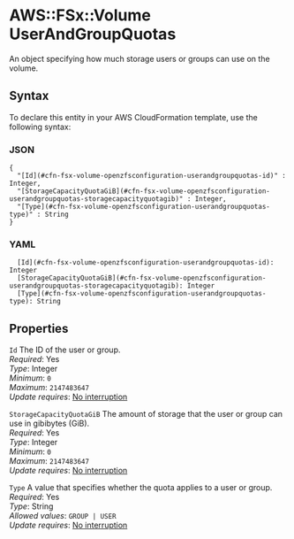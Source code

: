 # AWS::FSx::Volume UserAndGroupQuotas<a name="aws-properties-fsx-volume-openzfsconfiguration-userandgroupquotas"></a>

An object specifying how much storage users or groups can use on the volume\.

## Syntax<a name="aws-properties-fsx-volume-openzfsconfiguration-userandgroupquotas-syntax"></a>

To declare this entity in your AWS CloudFormation template, use the following syntax:

### JSON<a name="aws-properties-fsx-volume-openzfsconfiguration-userandgroupquotas-syntax.json"></a>

```
{
  "[Id](#cfn-fsx-volume-openzfsconfiguration-userandgroupquotas-id)" : Integer,
  "[StorageCapacityQuotaGiB](#cfn-fsx-volume-openzfsconfiguration-userandgroupquotas-storagecapacityquotagib)" : Integer,
  "[Type](#cfn-fsx-volume-openzfsconfiguration-userandgroupquotas-type)" : String
}
```

### YAML<a name="aws-properties-fsx-volume-openzfsconfiguration-userandgroupquotas-syntax.yaml"></a>

```
  [Id](#cfn-fsx-volume-openzfsconfiguration-userandgroupquotas-id): Integer
  [StorageCapacityQuotaGiB](#cfn-fsx-volume-openzfsconfiguration-userandgroupquotas-storagecapacityquotagib): Integer
  [Type](#cfn-fsx-volume-openzfsconfiguration-userandgroupquotas-type): String
```

## Properties<a name="aws-properties-fsx-volume-openzfsconfiguration-userandgroupquotas-properties"></a>

`Id` <a name="cfn-fsx-volume-openzfsconfiguration-userandgroupquotas-id"></a>
The ID of the user or group\.  
_Required_: Yes  
_Type_: Integer  
_Minimum_: `0`  
_Maximum_: `2147483647`  
_Update requires_: [No interruption](https://docs.aws.amazon.com/AWSCloudFormation/latest/UserGuide/using-cfn-updating-stacks-update-behaviors.html#update-no-interrupt)

`StorageCapacityQuotaGiB` <a name="cfn-fsx-volume-openzfsconfiguration-userandgroupquotas-storagecapacityquotagib"></a>
The amount of storage that the user or group can use in gibibytes \(GiB\)\.  
_Required_: Yes  
_Type_: Integer  
_Minimum_: `0`  
_Maximum_: `2147483647`  
_Update requires_: [No interruption](https://docs.aws.amazon.com/AWSCloudFormation/latest/UserGuide/using-cfn-updating-stacks-update-behaviors.html#update-no-interrupt)

`Type` <a name="cfn-fsx-volume-openzfsconfiguration-userandgroupquotas-type"></a>
A value that specifies whether the quota applies to a user or group\.  
_Required_: Yes  
_Type_: String  
_Allowed values_: `GROUP | USER`  
_Update requires_: [No interruption](https://docs.aws.amazon.com/AWSCloudFormation/latest/UserGuide/using-cfn-updating-stacks-update-behaviors.html#update-no-interrupt)
